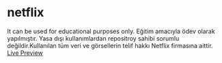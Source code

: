# netflix
It can be used for educational purposes only. Eğitim amacıyla ödev olarak yapılmıştır. Yasa dışı kullanımlardan repositroy sahibi sorumlu değildir.Kullanılan tüm veri ve görsellerin telif hakkı Netflix firmasına aittir.
[Live Preview](https://oguzhnkrdg.github.io/netflix-for-educational-purposes-only/)
